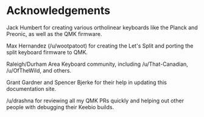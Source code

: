 # Acknowledgements

Jack Humbert for creating various ortholinear keyboards like the Planck and Preonic, as well as the QMK firmware.

Max Hernandez \(/u/wootpatoot\) for creating the Let's Split and porting the split keyboard firmware to QMK.

Raleigh/Durham Area Keyboard community, including /u/That-Canadian, /u/OfTheWild, and others.

Grant Gardner and Spencer Bjerke for their help in updating this documentation site.

/u/drashna for reviewing all my QMK PRs quickly and helping out other people with debugging their Keebio builds.
